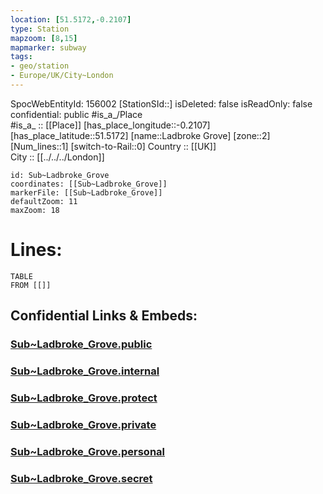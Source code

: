 ```yaml
---
location: [51.5172,-0.2107] 
type: Station 
mapzoom: [8,15] 
mapmarker: subway 
tags:
- geo/station
- Europe/UK/City~London
---
```

SpocWebEntityId: 156002
[StationSId::] 
isDeleted: false
isReadOnly: false
confidential: public
#is_a_/Place  
#is_a_ :: [[Place]] 
[has_place_longitude::-0.2107] 
[has_place_latitude::51.5172] 
[name::Ladbroke Grove] 
[zone::2] 
[Num_lines::1] 
[switch-to-Rail::0] 
Country :: [[UK]]  
City :: [[../../../London]]  


```leaflet
id: Sub~Ladbroke_Grove
coordinates: [[Sub~Ladbroke_Grove]] 
markerFile: [[Sub~Ladbroke_Grove]] 
defaultZoom: 11 
maxZoom: 18
```


# Lines: 
```dataview
TABLE 
FROM [[]] 
```


## Confidential Links & Embeds: 

### [Sub~Ladbroke_Grove.public](/_public/\Earth\Continent\Europe\Europe~North\UK\England\Regions~England\London,Greater\cities~GreaterLondon\Underground\StationSub~Ladbroke_Grove.public.md) 

### [Sub~Ladbroke_Grove.internal](/_internal/\Earth\Continent\Europe\Europe~North\UK\England\Regions~England\London,Greater\cities~GreaterLondon\Underground\StationSub~Ladbroke_Grove.internal.md) 

### [Sub~Ladbroke_Grove.protect](/_protect/\Earth\Continent\Europe\Europe~North\UK\England\Regions~England\London,Greater\cities~GreaterLondon\Underground\StationSub~Ladbroke_Grove.protect.md) 

### [Sub~Ladbroke_Grove.private](/_private/\Earth\Continent\Europe\Europe~North\UK\England\Regions~England\London,Greater\cities~GreaterLondon\Underground\StationSub~Ladbroke_Grove.private.md) 

### [Sub~Ladbroke_Grove.personal](/_personal/\Earth\Continent\Europe\Europe~North\UK\England\Regions~England\London,Greater\cities~GreaterLondon\Underground\StationSub~Ladbroke_Grove.personal.md) 

### [Sub~Ladbroke_Grove.secret](/_secret/\Earth\Continent\Europe\Europe~North\UK\England\Regions~England\London,Greater\cities~GreaterLondon\Underground\StationSub~Ladbroke_Grove.secret.md)

